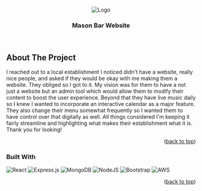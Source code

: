 <div id="top"></div>
<!-- PROJECT LOGO -->
<br />
<div align="center">
    <img src="./Assets/MasonLogo.png" alt="Logo" background="cover">
  </a>
  <h3 align="center">Mason Bar Website</h3>
  <p align="center">
    <br />
  </p>
</div>

<!-- ABOUT THE PROJECT -->
## About The Project

I reached out to a local establishment I noticed didn't have a website, really nice people, and asked if they would be okay with me making them a website.  They obliged so I got to it.  My vision was for them to have a not just a website but an admin tool which would allow them to modify their content to boost the user experience.  Beyond that they have live music daily so I knew I wanted to incorporate an interactive calendar as a major feature.  They also change their menu somewhat frequently so I wanted them to have control over that digitally as well.  All things considered I'm keeping it fairly streamline and highlighting what makes their establishment what it is.  Thank you for looking!


<p align="right">(<a href="#top">back to top</a>)</p>


### Built With

![React](https://img.shields.io/badge/react-%2320232a.svg?style=for-the-badge&logo=react&logoColor=%2361DAFB) 	![Express.js](https://img.shields.io/badge/express.js-%23404d59.svg?style=for-the-badge&logo=express&logoColor=%2361DAFB) ![MongoDB](https://img.shields.io/badge/MongoDB-%234ea94b.svg?style=for-the-badge&logo=mongodb&logoColor=white) ![NodeJS](https://img.shields.io/badge/node.js-6DA55F?style=for-the-badge&logo=node.js&logoColor=white) ![Bootstrap](https://img.shields.io/badge/bootstrap-%23563D7C.svg?style=for-the-badge&logo=bootstrap&logoColor=white) ![AWS](https://img.shields.io/badge/AWS-%23FF9900.svg?style=for-the-badge&logo=amazon-aws&logoColor=white)

<p align="right">(<a href="#top">back to top</a>)</p>



